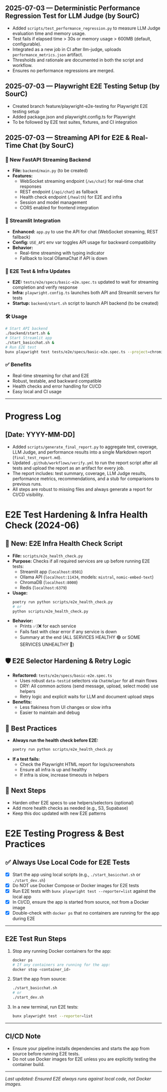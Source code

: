 ## 2025-07-03 — Deterministic Performance Regression Test for LLM Judge (by SourC)

- Added `scripts/test_performance_regression.py` to measure LLM Judge evaluation time and memory usage.
- Test fails if elapsed time > 30s or memory usage > 600MB (default, configurable).
- Integrated as a new job in CI after llm-judge, uploads `performance_metrics.json` artifact.
- Thresholds and rationale are documented in both the script and workflow.
- Ensures no performance regressions are merged.

## 2025-07-03 — Playwright E2E Testing Setup (by SourC)

- Created branch feature/playwright-e2e-testing for Playwright E2E testing setup
- Added package.json and playwright.config.ts for Playwright
- To be followed by E2E test suites, fixtures, and CI integration

## 2025-07-03 — Streaming API for E2E & Real-Time Chat (by SourC)

### 🚀 New FastAPI Streaming Backend
- **File:** `backend/main.py` (to be created)
- **Features:**
  - WebSocket streaming endpoint (`/ws/chat`) for real-time chat responses
  - REST endpoint (`/api/chat`) as fallback
  - Health check endpoint (`/health`) for E2E and infra
  - Session and model management
  - CORS enabled for frontend integration

### 🔧 Streamlit Integration
- **Enhanced:** `app.py` to use the API for chat (WebSocket streaming, REST fallback)
- **Config:** `USE_API` env var toggles API usage for backward compatibility
- **Behavior:**
  - Real-time streaming with typing indicator
  - Fallback to local OllamaChat if API is down

### 🧪 E2E Test & Infra Updates
- **E2E:** `tests/e2e/specs/basic-e2e.spec.ts` updated to wait for streaming completion and verify response
- **Infra:** `playwright.config.ts` launches both API and Streamlit servers for tests
- **Startup:** `backend/start.sh` script to launch API backend (to be created)

### 🛠️ Usage
```sh
# Start API backend
./backend/start.sh &
# Start Streamlit app
./start_basicchat.sh &
# Run E2E test
bunx playwright test tests/e2e/specs/basic-e2e.spec.ts --project=chromium --headed
```

### ✅ Benefits
- Real-time streaming for chat and E2E
- Robust, testable, and backward compatible
- Health checks and error handling for CI/CD
- Easy local and CI usage

---

# Progress Log

## [Date: YYYY-MM-DD]

- Added `scripts/generate_final_report.py` to aggregate test, coverage, LLM Judge, and performance results into a single Markdown report (`final_test_report.md`).
- Updated `.github/workflows/verify.yml` to run the report script after all tests and upload the report as an artifact for every job.
- The report includes: test summary, coverage, LLM Judge results, performance metrics, recommendations, and a stub for comparisons to previous runs.
- All steps are robust to missing files and always generate a report for CI/CD visibility.

# E2E Test Hardening & Infra Health Check (2024-06)

## 🚦 New: E2E Infra Health Check Script
- **File:** `scripts/e2e_health_check.py`
- **Purpose:** Checks if all required services are up before running E2E tests:
  - Streamlit app (`localhost:8501`)
  - Ollama API (`localhost:11434`, models: `mistral`, `nomic-embed-text`)
  - ChromaDB (`localhost:8000`)
  - Redis (`localhost:6379`)
- **Usage:**
  ```bash
  poetry run python scripts/e2e_health_check.py
  # or
  python scripts/e2e_health_check.py
  ```
- **Behavior:**
  - Prints ✅/❌ for each service
  - Fails fast with clear error if any service is down
  - Summary at the end (ALL SERVICES HEALTHY 🟢 or SOME SERVICES UNHEALTHY 🔴)

## 🛡️ E2E Selector Hardening & Retry Logic
- **Refactored:** `tests/e2e/specs/basic-e2e.spec.ts`
  - Uses robust `data-testid` selectors via `ChatHelper` for all main flows
  - DRY: All common actions (send message, upload, select mode) use helpers
  - Retry logic and explicit waits for LLM and document upload steps
- **Benefits:**
  - Less flakiness from UI changes or slow infra
  - Easier to maintain and debug

## 📝 Best Practices
- **Always run the health check before E2E:**
  ```bash
  poetry run python scripts/e2e_health_check.py
  ```
- **If a test fails:**
  - Check the Playwright HTML report for logs/screenshots
  - Ensure all infra is up and healthy
  - If infra is slow, increase timeouts in helpers

## 🏁 Next Steps
- Harden other E2E specs to use helpers/selectors (optional)
- Add more health checks as needed (e.g., S3, Supabase)
- Keep this doc updated with new E2E patterns

# E2E Testing Progress & Best Practices

## ✅ Always Use Local Code for E2E Tests

- [x] Start the app using local scripts (e.g., `./start_basicchat.sh` or `./start_dev.sh`)
- [x] Do NOT use Docker Compose or Docker images for E2E tests
- [x] Run E2E tests with `bunx playwright test --reporter=list` against the local app
- [x] In CI/CD, ensure the app is started from source, not from a Docker image
- [x] Double-check with `docker ps` that no containers are running for the app during E2E

---

## E2E Test Run Steps

1. Stop any running Docker containers for the app:
   ```sh
   docker ps
   # If any containers are running for the app:
   docker stop <container_id>
   ```
2. Start the app from source:
   ```sh
   ./start_basicchat.sh
   # or
   ./start_dev.sh
   ```
3. In a new terminal, run E2E tests:
   ```sh
   bunx playwright test --reporter=list
   ```

---

## CI/CD Note
- Ensure your pipeline installs dependencies and starts the app from source before running E2E tests.
- Do not use Docker images for E2E unless you are explicitly testing the container build.

---

_Last updated: Ensured E2E always runs against local code, not Docker images._ 
